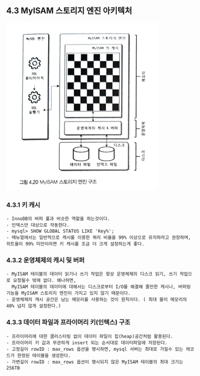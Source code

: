 ## 4.3 MyISAM 스토리지 엔진 아키텍처
![img.png](img.png)
### 4.3.1 키 캐시
    - InnoDB의 버퍼 풀과 비슷한 역할을 하는것이다.
    - 인덱스만 대상으로 작동한다.
    - mysql> SHOW GLOBAL STATUS LIKE 'Key%';
    - 매뉴얼에서는 일반적으로 캐시를 이용한 쿼리 비율을 99% 이상으로 유지하라고 권장하며, 히트율이 99% 미만이라면 키 캐시를 조금 더 크게 설정하는게 좋다.
### 4.3.2 운영체제의 캐시 및 버퍼
    - MyISAM 테이블의 데이터 읽기나 쓰기 작업은 항상 운영체제의 디스크 읽기, 쓰기 작업으로 요청될수 밖에 없다. 왜나하면,
      MyISAM 테이블의 데이터에 대해서는 디스크로부터 I/O를 해결해 줄만한 캐시나, 버퍼링 기능을 MyISAM 스토리지 엔진이 가지고 있지 않기 때문이다.
    - 운영체제의 캐시 공간은 남는 메모리를 사용하는 것이 원칙이다. ( 최대 물리 메모리의 40% 넘지 않게 설정한다.)
### 4.3.3 데이터 파일과 프라이머리 키(인텍스) 구조
    - 프라이머리에 대한 클러스터링 없이 데이터 파일이 힙(heap)공간처럼 활용된다.
    - 프라이머리 키 값과 무관하게 insert 되는 순서대로 데이터파일에 저장된다.
    - 고정길이 rowID : max_rows 옵션을 명시하면, mysql 서버는 최대로 가질수 있는 레코드가 한정된 테이블을 생성한다.
    - 가변길이 rowID : max_rows 옵션이 명시되지 않은 MyISAM 테이블의 최대 크기는 256TB
        
